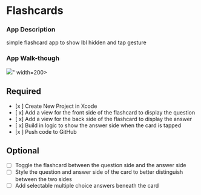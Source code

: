 # Flashcards

### App Description
simple flashcard app to show lbl hidden and tap gesture

### App Walk-though

<img src="https://i.imgflip.com/2k1xxk.gif"/></a>" width=200><br>


## Required
- [x ] Create New Project in Xcode
- [ x] Add a view for the front side of the flashcard to display the question
- [ x] Add a view for the back side of the flashcard to display the answer
- [ x] Build in logic to show the answer side when the card is tapped
- [x ] Push code to GitHub
## Optional
- [ ] Toggle the flashcard between the question side and the answer side
- [ ] Style the question and answer side of the card to better distinguish between the two sides
- [ ] Add selectable multiple choice answers beneath the card
